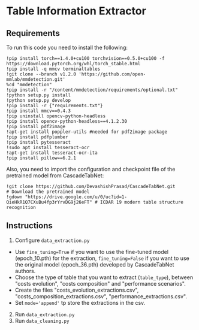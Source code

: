# Table Information Extractor

## Requirements
To run this code you need to install the following:

```
!pip install torch==1.4.0+cu100 torchvision==0.5.0+cu100 -f https://download.pytorch.org/whl/torch_stable.html
!pip install -q mmcv terminaltables
!git clone --branch v1.2.0 'https://github.com/open-mmlab/mmdetection.git'
%cd "mmdetection"
!pip install -r "/content/mmdetection/requirements/optional.txt"
!python setup.py install
!python setup.py develop
!pip install -r {"requirements.txt"}
!pip install mmcv==0.4.3
!pip uninstall opencv-python-headless
!pip install opencv-python-headless==4.1.2.30
!pip install pdf2image
!apt-get install poppler-utils #needed for pdf2image package
!pip install pdfplumber
!pip install pytesseract
!sudo apt install tesseract-ocr
!apt-get install tesseract-ocr-ita
!pip install pillow==6.2.1 
```

Also, you need to import the configuration and checkpoint file of the pretrained model from CascadeTabNet:

```
!git clone https://github.com/DevashishPrasad/CascadeTabNet.git 
# Download the pretrained model
!gdown "https://drive.google.com/u/0/uc?id=1-QieHkR1Q7CXuBu4fp3rYrvDG9j26eFT" # ICDAR 19 modern table structure recognition
```

## Instructions
1. Configure ```data_extraction.py```
- Use ```fine_tuning=True``` if you want to use the fine-tuned model (epoch_10.pth) for the extraction,  ```fine_tuning=False``` if you want to use the original model (epoch_36.pth) developed by CascadeTabNet authors.
- Choose the type of table that you want to extract (```table_type```), between "costs evolution", "costs composition" and "performance scenarios".
- Create the files "costs_evolution_extractions.csv", "costs_composition_extractions.csv", "performance_extractions.csv".
- Set ```mode='append'``` tp store the extractions in the csv.
2. Run ```data_extraction.py```
3. Run ```data_cleaning.py```


